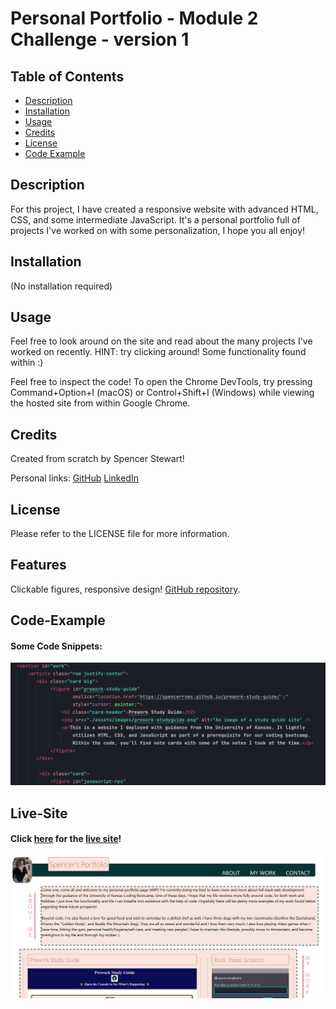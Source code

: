 # Personal Portfolio - Module 2 Challenge - version 1

## Table of Contents

- [Description](#description)
- [Installation](#installation)
- [Usage](#usage)
- [Credits](#credits)
- [License](#license)
- [Code Example](#Code-Example)

## Description
For this project, I have created a responsive website with advanced HTML, CSS, and some intermediate JavaScript.
It's a personal portfolio full of projects I've worked on with some personalization, I hope you all enjoy!

## Installation

(No installation required)

## Usage

Feel free to look around on the site and read about the many projects I've worked on recently. HINT: try clicking
around! Some functionality found within :)

Feel free to inspect the code! To open the Chrome DevTools,
try pressing Command+Option+I (macOS) or Control+Shift+I (Windows) while viewing the hosted site from within
Google Chrome.

## Credits

Created from scratch by Spencer Stewart!

Personal links:
[GitHub](https://github.com/SpencerRSMS/)
[LinkedIn](https://www.linkedin.com/in/r-spencer-stewart/)

## License

Please refer to the LICENSE file for more information.

## Features

Clickable figures, responsive design!
[GitHub repository](https://github.com/SpencerRSMS/portfolio-v1).

## Code-Example
#### Some Code Snippets:
![image](./assets/images/example-html.png)

## Live-Site
#### Click [here](https://spencerrsms.github.io/portfolio-v1/) for the [live site](https://spencerrsms.github.io/portfolio-v1/)!
![image](./assets/images/live-site.png)